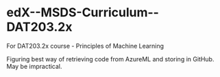 # edX--MSDS-Curriculum--DAT203.2x
For DAT203.2x course - Principles of Machine Learning

Figuring best way of retrieving code from AzureML and storing in GitHub. May be impractical.
